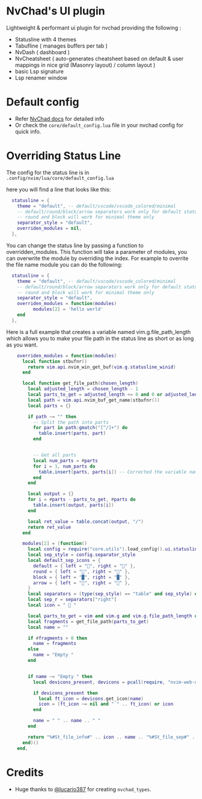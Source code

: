 # NvChad's UI plugin
Lightweight &amp; performant ui plugin for nvchad providing the following : 
- Statusline with 4 themes 
- Tabufline ( manages buffers per tab ) 
- NvDash ( dashboard ) 
- NvCheatsheet ( auto-generates cheatsheet based on default & user mappings in nice grid (Masonry layout) / column layout )
- basic Lsp signature 
- Lsp renamer window

# Default config 

- Refer [NvChad docs](https://nvchad.com/docs/config/nvchad_ui) for detailed info
- Or check the `core/default_config.lua` file in your nvchad config for quick info.

# Overriding Status Line
The config for the status line is in `.config/nvim/lua/core/default_config.lua`

here you will find a line that looks like this:
```lua
  statusline = {
    theme = "default", -- default/vscode/vscode_colored/minimal
    -- default/round/block/arrow separators work only for default statusline theme
    -- round and block will work for minimal theme only
    separator_style = "default",
    overriden_modules = nil,
  },
```

You can change the status line by passing a function to overridden_modules. This function will take a parameter of modules, you can overwrite the module by overriding the index. For example to overrite the file name module you can do the following:
```lua
  statusline = {
    theme = "default", -- default/vscode/vscode_colored/minimal
    -- default/round/block/arrow separators work only for default statusline theme
    -- round and block will work for minimal theme only
    separator_style = "default",
    overriden_modules = function(modules)
          modules[2] = 'hello world'
    end
  },
```

Here is a full example that creates a variable named vim.g.file_path_length which allows you to make your file path in the status line as short or as long as you want.
```lua
    overriden_modules = function(modules)
      local function stbufnr()
        return vim.api.nvim_win_get_buf(vim.g.statusline_winid)
      end

      local function get_file_path(chosen_length)
        local adjusted_length = chosen_length - 1
        local parts_to_get = adjusted_length <= 0 and 0 or adjusted_length
        local path = vim.api.nvim_buf_get_name(stbufnr())
        local parts = {}

        if path ~= "" then
          -- Split the path into parts
          for part in path:gmatch("[^/]+") do
            table.insert(parts, part)
          end


          -- Get all parts
          local num_parts = #parts
          for i = 1, num_parts do
            table.insert(parts, parts[i]) -- Corrected the variable name here
          end
        end

        local output = {}
        for i = #parts - parts_to_get, #parts do
          table.insert(output, parts[i])
        end

        local ret_value = table.concat(output, "/")
        return ret_value
      end

      modules[2] = (function()
        local config = require("core.utils").load_config().ui.statusline
        local sep_style = config.separator_style
        local default_sep_icons = {
          default = { left = "", right = "" },
          round = { left = "", right = "" },
          block = { left = "█", right = "█" },
          arrow = { left = "", right = "" },
        }
        local separators = (type(sep_style) == "table" and sep_style) or default_sep_icons[sep_style]
        local sep_r = separators["right"]
        local icon = " 󰈚 "

        local parts_to_get = vim and vim.g and vim.g.file_path_length or 1
        local fragments = get_file_path(parts_to_get)
        local name = ""

        if #fragments > 0 then
          name = fragments
        else
          name = "Empty "
        end


        if name ~= "Empty " then
          local devicons_present, devicons = pcall(require, "nvim-web-devicons")

          if devicons_present then
            local ft_icon = devicons.get_icon(name)
            icon = (ft_icon ~= nil and " " .. ft_icon) or icon
          end

          name = " " .. name .. " "
        end

        return "%#St_file_info#" .. icon .. name .. "%#St_file_sep#" .. sep_r
      end)()
    end,
```

# Credits

- Huge thanks to [@lucario387](https://github.com/lucario387) for creating `nvchad_types`.
